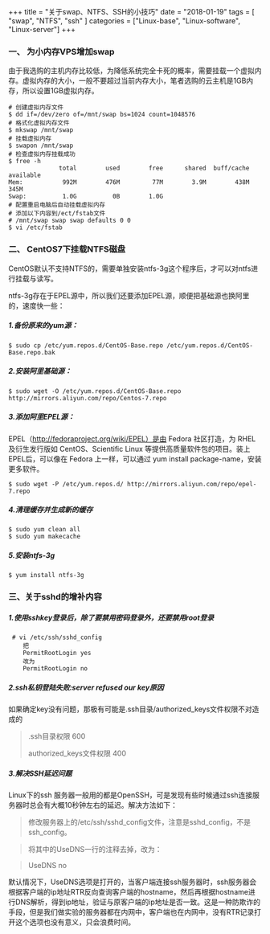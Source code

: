 +++
title = "关于swap、NTFS、SSH的小技巧"
date = "2018-01-19"
tags = [ "swap", "NTFS", "ssh" ]
categories = ["Linux-base", "Linux-software", "Linux-server"]
+++

### 一、 为小内存VPS增加swap

由于我选购的主机内存比较低，为降低系统完全卡死的概率，需要挂载一个虚拟内存。虚拟内存的大小，一般不要超过当前内存大小，笔者选购的云主机是1GB内存，所以设置1GB虚拟内存。

<!-- more -->

```shell
# 创建虚拟内存文件
$ dd if=/dev/zero of=/mnt/swap bs=1024 count=1048576
# 格式化虚拟内存文件
$ mkswap /mnt/swap
# 挂载虚拟内存
$ swapon /mnt/swap
# 检查虚拟内存挂载成功
$ free -h
              total        used        free      shared  buff/cache   available
Mem:           992M        476M         77M        3.9M        438M        345M
Swap:          1.0G          0B        1.0G
# 配置重启电脑后自动挂载虚拟内存
# 添加以下内容到/ect/fstab文件
# /mnt/swap swap swap defaults 0 0
$ vi /etc/fstab
```

### 二、 CentOS7下挂载NTFS磁盘

CentOS默认不支持NTFS的，需要单独安装ntfs-3g这个程序后，才可以对ntfs进行挂载与读写。

ntfs-3g存在于EPEL源中，所以我们还要添加EPEL源，顺便把基础源也换阿里的，速度快一些：

##### 1.备份原来的yum源：

```shell
$ sudo cp /etc/yum.repos.d/CentOS-Base.repo /etc/yum.repos.d/CentOS-Base.repo.bak 
```

##### 2.安装阿里基础源：

```shell
$ sudo wget -O /etc/yum.repos.d/CentOS-Base.repo http://mirrors.aliyun.com/repo/Centos-7.repo
```

##### 3.添加阿里EPEL源：

EPEL（http://fedoraproject.org/wiki/EPEL）是由 Fedora 社区打造，为 RHEL 及衍生发行版如 CentOS、Scientific Linux 等提供高质量软件包的项目。装上 EPEL后，可以像在 Fedora 上一样，可以通过 yum install package-name，安装更多软件。

```shell
$ sudo wget -P /etc/yum.repos.d/ http://mirrors.aliyun.com/repo/epel-7.repo
```

##### 4.清理缓存并生成新的缓存

```shell
$ sudo yum clean all  
$ sudo yum makecache  
```

##### 5.安装ntfs-3g

```shell
$ yum install ntfs-3g
```



### 三、关于sshd的增补内容

##### 1.使用sshkey登录后，除了要禁用密码登录外，还要禁用root登录

```shell
 # vi /etc/ssh/sshd_config
    把
    PermitRootLogin yes
    改为
    PermitRootLogin no
```



##### 2.ssh私钥登陆失败:server refused our key原因

如果确定key没有问题，那极有可能是.ssh目录/authorized_keys文件权限不对造成的

> .ssh目录权限 600
>
> authorized_keys文件权限 400

##### 3.解决SSH延迟问题

Linux下的ssh 服务器一般用的都是OpenSSH，可是发现有些时候通过ssh连接服务器时总会有大概10秒钟左右的延迟。解决方法如下：

>  修改服务器上的/etc/ssh/sshd_config文件，注意是sshd_config，不是ssh_config。

>  将其中的UseDNS一行的注释去掉，改为：

>  UseDNS no

默认情况下，UseDNS选项是打开的，当客户端连接ssh服务器时，ssh服务器会根据客户端的ip地址RTR反向查询客户端的hostname，然后再根据hostname进行DNS解析，得到ip地址，验证与原客户端的ip地址是否一致。这是一种防欺诈的手段，但是我们做实验的服务器都在内网中，客户端也在内网中，没有RTR记录打开这个选项也没有意义，只会浪费时间。